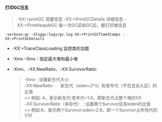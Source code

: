 #### 打印GC日志 
> -XX:+printGC 简要信息
> -XX:+PrintGCDetails 详细信息
> -XX:+PrintHeapAtGC 每一次GC前和GC后，都打印堆信息
```
-verbose:gc -Xloggc:logs/gc.log XX:+PrintGCTimeStamps -XX:+PrintGCDetails
```

* -XX:+TraceClassLoading 监控类的加载

* -Xmx –Xms：指定最大堆和最小堆
* -Xmn、-XX:NewRatio、-XX:SurvivorRatio:
    > -Xmn : 设置新生代大小  
     -XX:NewRatio : 　新生代（eden+2*s）和老年代（不包含永久区）的比值  
          >> 例如: 4，表示新生代:老年代=1:4，即新生代占整个堆的1/5  
     -XX:SurvivorRatio（幸存代） : 设置两个Survivor区和eden的比值  
          >> 例如:8，表示两个Survivor:eden=2:8，即一个Survivor占年轻代的1/10
          
          
     
          
          
